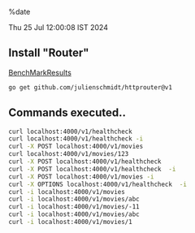 %date

Thu 25 Jul 12:00:08 IST 2024


## Install "Router"

[BenchMarkResults](https://github.com/julienschmidt/go-http-routing-benchmark#go-http-router-benchmark)

```bash
go get github.com/julienschmidt/httprouter@v1
```

## Commands executed..

```bash
curl localhost:4000/v1/healthcheck
curl localhost:4000/v1/healthcheck -i
curl -X POST localhost:4000/v1/movies
curl localhost:4000/v1/movies/123
curl -X POST localhost:4000/v1/healthcheck 
curl -X POST localhost:4000/v1/healthcheck  -i
curl -X POST localhost:4000/v1/movies -i
curl -X OPTIONS localhost:4000/v1/healthcheck  -i
curl -i localhost:4000/v1/movies
curl -i localhost:4000/v1/movies/abc
curl -i localhost:4000/v1/movies/-11
curl -i localhost:4000/v1/movies/abc
curl -i localhost:4000/v1/movies/1
```
